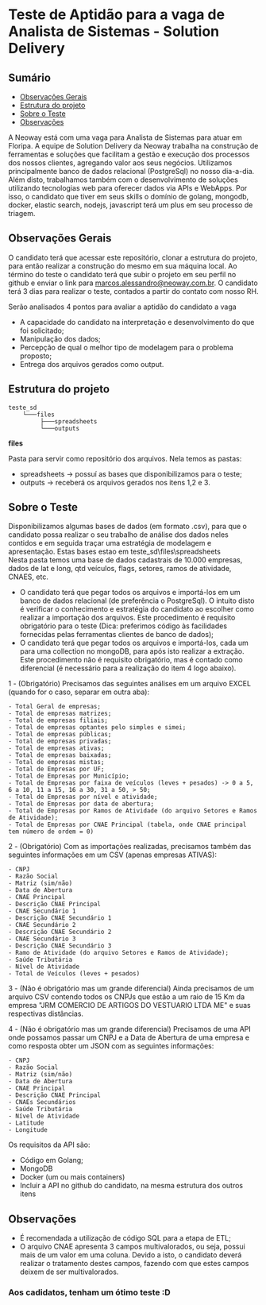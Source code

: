 Teste de Aptidão para a vaga de Analista de Sistemas - Solution Delivery
===

## Sumário

- [Observações Gerais](#observações-gerais)
- [Estrutura do projeto](#estrutura-do-projeto)
- [Sobre o Teste](#sobre-o-teste)
- [Observações](#observações)

A Neoway está com uma vaga para Analista de Sistemas para atuar em Floripa.
A equipe de Solution Delivery da Neoway trabalha na construção de ferramentas e soluções que facilitam a gestão e execução dos processos dos nossos clientes, agregando valor aos seus negócios.
Utilizamos principalmente banco de dados relacional (PostgreSql) no nosso dia-a-dia.
Além disto, trabalhamos também com o desenvolvimento de soluções utilizando tecnologias web para oferecer dados via APIs e WebApps. Por isso, o candidato que tiver em seus skills o domínio de golang, mongodb, docker, elastic search, nodejs, javascript terá um plus em seu processo de triagem.

## Observações Gerais

O candidato terá que acessar este repositório, clonar a estrutura do projeto, para então realizar a construção do mesmo em sua máquina local.
Ao término do teste o candidato terá que subir o projeto em seu perfil no github e enviar o link para marcos.alessandro@neoway.com.br.
O candidato terá 3 dias para realizar o teste, contados a partir do contato com nosso RH. 

Serão analisados 4 pontos para avaliar a aptidão do candidato a vaga
- A capacidade do candidato na interpretação e desenvolvimento do que foi solicitado;
- Manipulação dos dados;
- Percepção de qual o melhor tipo de modelagem para o problema proposto;
- Entrega dos arquivos gerados como output.

## Estrutura do projeto

```
teste_sd
    └───files
         ├───spreadsheets
         └───outputs
```

**files**

Pasta para servir como repositório dos arquivos. Nela temos as pastas:
- spreadsheets -> possuí as bases que disponibilizamos para o teste;
- outputs -> receberá os arquivos gerados nos itens 1,2 e 3.

## Sobre o Teste

Disponibilizamos algumas bases de dados (em formato .csv), para que o candidato possa realizar o seu trabalho de análise dos dados neles contidos e em seguida traçar uma estratégia de modelagem e apresentação. Estas bases estao em teste_sd\files\spreadsheets\
Nesta pasta temos uma base de dados cadastrais de 10.000 empresas, dados de lat e long, qtd veículos, flags, setores, ramos de atividade, CNAES, etc.
- O candidato terá que pegar todos os arquivos e importá-los em um banco de dados relacional (de preferência o PostgreSql). O intuito disto é verificar o conhecimento e estratégia do candidato ao escolher como realizar a importação dos arquivos. Este procedimento é requisito obrigatório para o teste (Dica: preferimos código às facilidades fornecidas pelas ferramentas clientes de banco de dados);
- O candidato terá que pegar todos os arquivos e importá-los, cada um para uma collection no mongoDB, para após isto realizar a extração. Este procedimento não é requisito obrigatório, mas é contado como diferencial (é necessário para a realização do item 4 logo abaixo).

1 - (Obrigatório) Precisamos das seguintes análises em um arquivo EXCEL (quando for o caso, separar em outra aba):

    - Total Geral de empresas;
    - Total de empresas matrizes;
    - Total de empresas filiais;
    - Total de empresas optantes pelo simples e simei;
    - Total de empresas públicas;
    - Total de empresas privadas;
    - Total de empresas ativas;
    - Total de empresas baixadas;
    - Total de empresas mistas;
    - Total de Empresas por UF;
    - Total de Empresas por Município;
    - Total de Empresas por faixa de veículos (leves + pesados) -> 0 a 5, 6 a 10, 11 a 15, 16 a 30, 31 a 50, > 50;
    - Total de Empresas por nível e atividade;
    - Total de Empresas por data de abertura;
    - Total de Empresas por Ramos de Atividade (do arquivo Setores e Ramos de Atividade);
    - Total de Empresas por CNAE Principal (tabela, onde CNAE principal tem número de ordem = 0)

2 - (Obrigatório) Com as importações realizadas, precisamos também das seguintes informações em um CSV (apenas empresas ATIVAS):
    
    - CNPJ
    - Razão Social
    - Matriz (sim/não)
    - Data de Abertura
    - CNAE Principal
    - Descrição CNAE Principal
    - CNAE Secundário 1
    - Descrição CNAE Secundário 1
    - CNAE Secundário 2
    - Descrição CNAE Secundário 2
    - CNAE Secundário 3
    - Descrição CNAE Secundário 3
    - Ramo de Atividade (do arquivo Setores e Ramos de Atividade);
    - Saúde Tributária
    - Nível de Atividade
    - Total de Veículos (leves + pesados)

3 - (Não é obrigatório mas um grande diferencial) Ainda precisamos de um arquivo CSV contendo todos os CNPJs que estão a um raio de 15 Km da empresa "JRM COMERCIO DE ARTIGOS DO VESTUARIO LTDA ME" e suas respectivas distâncias.

4 - (Não é obrigatório mas um grande diferencial) Precisamos de uma API onde possamos passar um CNPJ e a Data de Abertura de uma empresa e como resposta obter um JSON com as seguintes informações:

    - CNPJ
    - Razão Social
    - Matriz (sim/não)
    - Data de Abertura
    - CNAE Principal
    - Descrição CNAE Principal
    - CNAEs Secundários
    - Saúde Tributária
    - Nível de Atividade
    - Latitude
    - Longitude
  
  Os requisitos da API são:
- Código em Golang;
- MongoDB
- Docker (um ou mais containers)
- Incluir a API no github do candidato, na mesma estrutura dos outros itens

## Observações
	
- É recomendada a utilização de código SQL para a etapa de ETL;
- O arquivo CNAE apresenta 3 campos multivalorados, ou seja, possui mais de um valor em uma coluna. Devido a isto, o candidato deverá realizar o tratamento destes campos, fazendo com que estes campos deixem de ser multivalorados.


### Aos cadidatos, tenham um ótimo teste :D ### 
